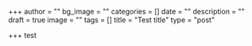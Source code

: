 +++
author = ""
bg_image = ""
categories = []
date = ""
description = ""
draft = true
image = ""
tags = []
title = "Test title"
type = "post"

+++
test